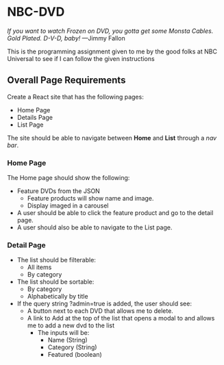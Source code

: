 # NBC-DVD
*If you want to watch Frozen on DVD, you gotta get some Monsta Cables. Gold Plated. D-V-D, baby!*
    —Jimmy Fallon

This is the programming assignment given to me by the good folks at NBC Universal to see if I can follow the given instructions

## Overall Page Requirements
  Create a React site that has the following pages:
  - Home Page
  - Details Page
  - List Page

The site should be able to navigate between **Home** and **List** through a _nav bar_. 

### Home Page
  The Home page should show the following:
  - Feature DVDs from the JSON
    - Feature products will show name and image.
    - Display imaged in a carousel
  - A user should be able to click the feature product and go to the detail page.
  - A user should also be able to navigate to the List page.

### Detail Page
  - The list should be filterable:
    - All items
    - By category
  - The list should be sortable:
    - By category
    - Alphabetically by title
  - If the query string ?admin=true is added, the user should see:
    - A button next to each DVD that allows me to delete.
    - A link to Add at the top of the list that opens a modal to and allows me to add a new dvd to the list
      - The inputs will be:
        - Name (String)
        - Category (String)
        - Featured (boolean)
    
